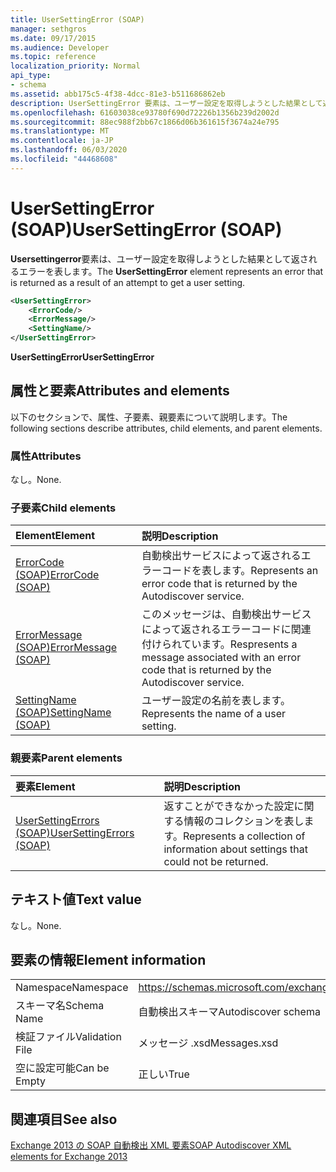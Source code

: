 ```yaml
---
title: UserSettingError (SOAP)
manager: sethgros
ms.date: 09/17/2015
ms.audience: Developer
ms.topic: reference
localization_priority: Normal
api_type:
- schema
ms.assetid: abb175c5-4f38-4dcc-81e3-b511686862eb
description: UserSettingError 要素は、ユーザー設定を取得しようとした結果として返されるエラーを表します。
ms.openlocfilehash: 61603038ce93780f690d72226b1356b239d2002d
ms.sourcegitcommit: 88ec988f2bb67c1866d06b361615f3674a24e795
ms.translationtype: MT
ms.contentlocale: ja-JP
ms.lasthandoff: 06/03/2020
ms.locfileid: "44468608"
---
```

# <a name="usersettingerror-soap"></a><span data-ttu-id="26743-103">UserSettingError (SOAP)</span><span class="sxs-lookup"><span data-stu-id="26743-103">UserSettingError (SOAP)</span></span>

<span data-ttu-id="26743-104">**Usersettingerror**要素は、ユーザー設定を取得しようとした結果として返されるエラーを表します。</span><span class="sxs-lookup"><span data-stu-id="26743-104">The **UserSettingError** element represents an error that is returned as a result of an attempt to get a user setting.</span></span> 
  
```XML
<UserSettingError>
    <ErrorCode/>
    <ErrorMessage/>
    <SettingName/>
</UserSettingError>
```

 <span data-ttu-id="26743-105">**UserSettingError**</span><span class="sxs-lookup"><span data-stu-id="26743-105">**UserSettingError**</span></span>
## <a name="attributes-and-elements"></a><span data-ttu-id="26743-106">属性と要素</span><span class="sxs-lookup"><span data-stu-id="26743-106">Attributes and elements</span></span>

<span data-ttu-id="26743-107">以下のセクションで、属性、子要素、親要素について説明します。</span><span class="sxs-lookup"><span data-stu-id="26743-107">The following sections describe attributes, child elements, and parent elements.</span></span>
  
### <a name="attributes"></a><span data-ttu-id="26743-108">属性</span><span class="sxs-lookup"><span data-stu-id="26743-108">Attributes</span></span>

<span data-ttu-id="26743-109">なし。</span><span class="sxs-lookup"><span data-stu-id="26743-109">None.</span></span>
  
### <a name="child-elements"></a><span data-ttu-id="26743-110">子要素</span><span class="sxs-lookup"><span data-stu-id="26743-110">Child elements</span></span>

|<span data-ttu-id="26743-111">**Element**</span><span class="sxs-lookup"><span data-stu-id="26743-111">**Element**</span></span>|<span data-ttu-id="26743-112">**説明**</span><span class="sxs-lookup"><span data-stu-id="26743-112">**Description**</span></span>|
|:-----|:-----|
|[<span data-ttu-id="26743-113">ErrorCode (SOAP)</span><span class="sxs-lookup"><span data-stu-id="26743-113">ErrorCode (SOAP)</span></span>](errorcode-soap.md) <br/> |<span data-ttu-id="26743-114">自動検出サービスによって返されるエラーコードを表します。</span><span class="sxs-lookup"><span data-stu-id="26743-114">Represents an error code that is returned by the Autodiscover service.</span></span>  <br/> |
|[<span data-ttu-id="26743-115">ErrorMessage (SOAP)</span><span class="sxs-lookup"><span data-stu-id="26743-115">ErrorMessage (SOAP)</span></span>](errormessage-soap.md) <br/> |<span data-ttu-id="26743-116">このメッセージは、自動検出サービスによって返されるエラーコードに関連付けられています。</span><span class="sxs-lookup"><span data-stu-id="26743-116">Respresents a message associated with an error code that is returned by the Autodiscover service.</span></span>  <br/> |
|[<span data-ttu-id="26743-117">SettingName (SOAP)</span><span class="sxs-lookup"><span data-stu-id="26743-117">SettingName (SOAP)</span></span>](settingname-soap.md) <br/> |<span data-ttu-id="26743-118">ユーザー設定の名前を表します。</span><span class="sxs-lookup"><span data-stu-id="26743-118">Represents the name of a user setting.</span></span>  <br/> |
   
### <a name="parent-elements"></a><span data-ttu-id="26743-119">親要素</span><span class="sxs-lookup"><span data-stu-id="26743-119">Parent elements</span></span>

|<span data-ttu-id="26743-120">**要素**</span><span class="sxs-lookup"><span data-stu-id="26743-120">**Element**</span></span>|<span data-ttu-id="26743-121">**説明**</span><span class="sxs-lookup"><span data-stu-id="26743-121">**Description**</span></span>|
|:-----|:-----|
|[<span data-ttu-id="26743-122">UserSettingErrors (SOAP)</span><span class="sxs-lookup"><span data-stu-id="26743-122">UserSettingErrors (SOAP)</span></span>](usersettingerrors-soap.md) <br/> |<span data-ttu-id="26743-123">返すことができなかった設定に関する情報のコレクションを表します。</span><span class="sxs-lookup"><span data-stu-id="26743-123">Represents a collection of information about settings that could not be returned.</span></span>  <br/> |
   
## <a name="text-value"></a><span data-ttu-id="26743-124">テキスト値</span><span class="sxs-lookup"><span data-stu-id="26743-124">Text value</span></span>

<span data-ttu-id="26743-125">なし。</span><span class="sxs-lookup"><span data-stu-id="26743-125">None.</span></span>
  
## <a name="element-information"></a><span data-ttu-id="26743-126">要素の情報</span><span class="sxs-lookup"><span data-stu-id="26743-126">Element information</span></span>

|||
|:-----|:-----|
|<span data-ttu-id="26743-127">Namespace</span><span class="sxs-lookup"><span data-stu-id="26743-127">Namespace</span></span>  <br/> |https://schemas.microsoft.com/exchange/2010/Autodiscover  <br/> |
|<span data-ttu-id="26743-128">スキーマ名</span><span class="sxs-lookup"><span data-stu-id="26743-128">Schema Name</span></span>  <br/> |<span data-ttu-id="26743-129">自動検出スキーマ</span><span class="sxs-lookup"><span data-stu-id="26743-129">Autodiscover schema</span></span>  <br/> |
|<span data-ttu-id="26743-130">検証ファイル</span><span class="sxs-lookup"><span data-stu-id="26743-130">Validation File</span></span>  <br/> |<span data-ttu-id="26743-131">メッセージ .xsd</span><span class="sxs-lookup"><span data-stu-id="26743-131">Messages.xsd</span></span>  <br/> |
|<span data-ttu-id="26743-132">空に設定可能</span><span class="sxs-lookup"><span data-stu-id="26743-132">Can be Empty</span></span>  <br/> |<span data-ttu-id="26743-133">正しい</span><span class="sxs-lookup"><span data-stu-id="26743-133">True</span></span>  <br/> |
   
## <a name="see-also"></a><span data-ttu-id="26743-134">関連項目</span><span class="sxs-lookup"><span data-stu-id="26743-134">See also</span></span>



[<span data-ttu-id="26743-135">Exchange 2013 の SOAP 自動検出 XML 要素</span><span class="sxs-lookup"><span data-stu-id="26743-135">SOAP Autodiscover XML elements for Exchange 2013</span></span>](soap-autodiscover-xml-elements-for-exchange-2013.md)

